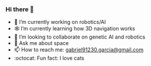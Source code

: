 ### Hi there 👋

- 💬 I’m currently working on robotics/AI
- 🕸️ I’m currently learning how 3D navigation works
- 👯 I’m looking to collaborate on genetic AI and robotics
- 🔭 Ask me about space
- 📫 How to reach me: gabriel91230.garcia@gmail.com
- :octocat: Fun fact: I love cats

